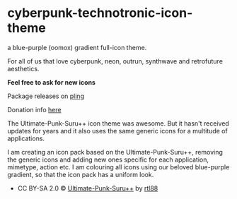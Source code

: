 # cyberpunk-technotronic-icon-theme
a blue-purple (oomox) gradient full-icon theme.

For all of us that love cyberpunk, neon, outrun, synthwave and retrofuture aesthetics.

**Feel free to ask for new icons**

Package releases on [pling](https://www.pling.com/p/1999292)

Donation info [here](https://dreifacherspass.github.io/) 

The Ultimate-Punk-Suru++ icon theme was awesome. But it hasn't received updates for years and it also uses the same generic icons for a multitude of applications.

I am creating an icon pack based on the Ultimate-Punk-Suru++, removing the generic icons and adding new ones specific for each application, mimetype, action etc. I am colouring all icons using our beloved blue-purple gradient, so that the icon pack has a uniform look.

* CC BY-SA 2.0 © [Ultimate-Punk-Suru++](https://www.opendesktop.org/p/1333537/) by [rtl88](https://www.opendesktop.org/u/rtl88)
